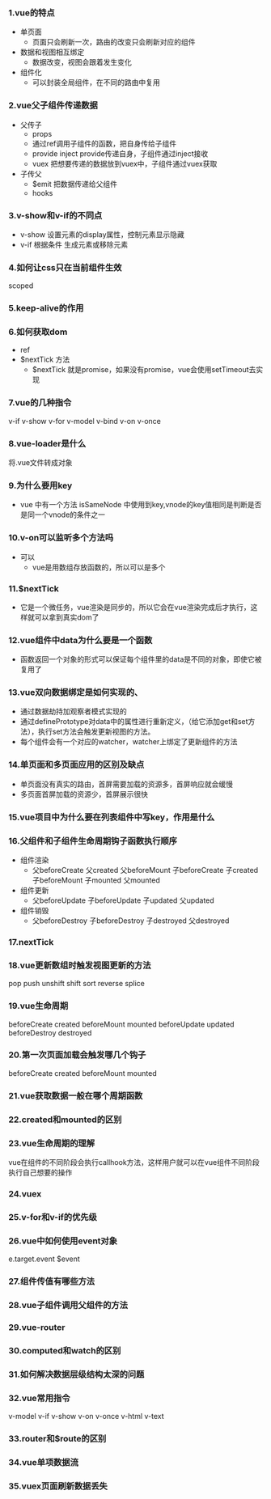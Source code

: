 ### 1.vue的特点
* 单页面
    * 页面只会刷新一次，路由的改变只会刷新对应的组件
* 数据和视图相互绑定
    * 数据改变，视图会跟着发生变化
* 组件化
    * 可以封装全局组件，在不同的路由中复用
### 2.vue父子组件传递数据
* 父传子 
    * props
    * 通过ref调用子组件的函数，把自身传给子组件
    * provide inject provide传递自身，子组件通过inject接收
    * vuex 把想要传递的数据放到vuex中，子组件通过vuex获取
* 子传父
    * $emit 把数据传递给父组件
    * hooks 
### 3.v-show和v-if的不同点
* v-show 设置元素的display属性，控制元素显示隐藏
* v-if 根据条件 生成元素或移除元素
### 4.如何让css只在当前组件生效
scoped
### 5.keep-alive的作用
### 6.如何获取dom
* ref
* $nextTick 方法
    * $nextTick 就是promise，如果没有promise，vue会使用setTimeout去实现
### 7.vue的几种指令
v-if
v-show
v-for
v-model
v-bind
v-on
v-once
### 8.vue-loader是什么
将.vue文件转成对象
### 9.为什么要用key
* vue 中有一个方法 isSameNode 中使用到key,vnode的key值相同是判断是否是同一个vnode的条件之一
### 10.v-on可以监听多个方法吗
* 可以
    * vue是用数组存放函数的，所以可以是多个
### 11.$nextTick
* 它是一个微任务，vue渲染是同步的，所以它会在vue渲染完成后才执行，这样就可以拿到真实dom了
### 12.vue组件中data为什么要是一个函数
* 函数返回一个对象的形式可以保证每个组件里的data是不同的对象，即使它被复用了
### 13.vue双向数据绑定是如何实现的、
* 通过数据劫持加观察者模式实现的
* 通过definePrototype对data中的属性进行重新定义，（给它添加get和set方法），执行set方法会触发更新视图的方法。
* 每个组件会有一个对应的watcher，watcher上绑定了更新组件的方法
### 14.单页面和多页面应用的区别及缺点
* 单页面没有真实的路由，首屏需要加载的资源多，首屏响应就会缓慢
* 多页面首屏加载的资源少，首屏展示很快
### 15.vue项目中为什么要在列表组件中写key，作用是什么
### 16.父组件和子组件生命周期钩子函数执行顺序
* 组件渲染
    * 父beforeCreate 父created 父beforeMount 子beforeCreate 子created 子beforeMount 子mounted 父mounted  
* 组件更新
    * 父beforeUpdate 子beforeUpdate 子updated 父updated 
* 组件销毁
    * 父beforeDestroy 子beforeDestroy 子destroyed 父destroyed
### 17.nextTick
### 18.vue更新数组时触发视图更新的方法
pop push unshift shift sort reverse splice
### 19.vue生命周期
beforeCreate created
beforeMount mounted
beforeUpdate updated
beforeDestroy destroyed
### 20.第一次页面加载会触发哪几个钩子
beforeCreate created
beforeMount mounted
### 21.vue获取数据一般在哪个周期函数
### 22.created和mounted的区别
### 23.vue生命周期的理解
vue在组件的不同阶段会执行callhook方法，这样用户就可以在vue组件不同阶段执行自己想要的操作
### 24.vuex 
### 25.v-for和v-if的优先级
### 26.vue中如何使用event对象
e.target.event $event
### 27.组件传值有哪些方法
### 28.vue子组件调用父组件的方法
### 29.vue-router
### 30.computed和watch的区别
### 31.如何解决数据层级结构太深的问题
### 32.vue常用指令
v-model v-if v-show v-on v-once v-html v-text
### 33.router和$route的区别
### 34.vue单项数据流
### 35.vuex页面刷新数据丢失